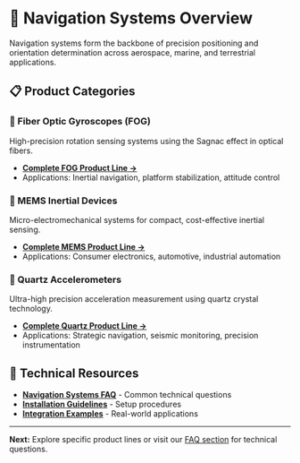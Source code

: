 # 🧭 Navigation Systems Overview

Navigation systems form the backbone of precision positioning and orientation determination across aerospace, marine, and terrestrial applications.

## 📋 Product Categories

### 💫 Fiber Optic Gyroscopes (FOG)
High-precision rotation sensing systems using the Sagnac effect in optical fibers.
- **[Complete FOG Product Line →](Fiber-Optic-Gyroscopes.md)**
- Applications: Inertial navigation, platform stabilization, attitude control

### 🔬 MEMS Inertial Devices  
Micro-electromechanical systems for compact, cost-effective inertial sensing.
- **[Complete MEMS Product Line →](MEMS-Inertial-Devices.md)**
- Applications: Consumer electronics, automotive, industrial automation

### 💎 Quartz Accelerometers
Ultra-high precision acceleration measurement using quartz crystal technology.
- **[Complete Quartz Product Line →](Quartz-Accelerometers.md)**
- Applications: Strategic navigation, seismic monitoring, precision instrumentation

## 📖 Technical Resources

- **[Navigation Systems FAQ](../Frequently-Asked-Questions/Navigation-Systems-FAQ.md)** - Common technical questions
- **[Installation Guidelines](../Technical-Documentation/Installation-Manual.md#navigation-systems)** - Setup procedures
- **[Integration Examples](../Technical-Documentation/Integration-Handbook.md#navigation-integration)** - Real-world applications

---
**Next:** Explore specific product lines or visit our [FAQ section](../Frequently-Asked-Questions/Navigation-Systems-FAQ.md) for technical questions.
